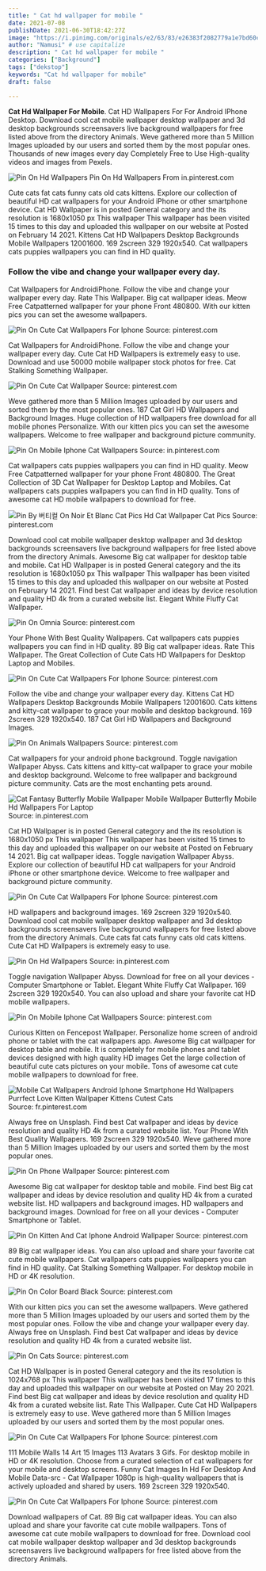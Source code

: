 ```yaml
---
title: " Cat hd wallpaper for mobile "
date: 2021-07-08
publishDate: 2021-06-30T18:42:27Z
image: "https://i.pinimg.com/originals/e2/63/83/e26383f2082779a1e7bd60cc4bfd1b67.jpg"
author: "Namusi" # use capitalize
description: " Cat hd wallpaper for mobile "
categories: ["Background"]
tags: ["dekstop"]
keywords: "Cat hd wallpaper for mobile"
draft: false

---
```



**Cat Hd Wallpaper For Mobile**. Cat HD Wallpapers For For Android IPhone Desktop. Download cool cat mobile wallpaper desktop wallpaper and 3d desktop backgrounds screensavers live background wallpapers for free listed above from the directory Animals. Weve gathered more than 5 Million Images uploaded by our users and sorted them by the most popular ones. Thousands of new images every day Completely Free to Use High-quality videos and images from Pexels.

![Pin On Hd Wallpapers](https://i.pinimg.com/originals/1d/2a/ba/1d2abacdf81853c58f8ee05a4400e7bd.jpg "Pin On Hd Wallpapers")
Pin On Hd Wallpapers From in.pinterest.com


Cute cats fat cats funny cats old cats kittens. Explore our collection of beautiful HD cat wallpapers for your Android iPhone or other smartphone device. Cat HD Wallpaper is in posted General category and the its resolution is 1680x1050 px This wallpaper This wallpaper has been visited 15 times to this day and uploaded this wallpaper on our website at Posted on February 14 2021. Kittens Cat HD Wallpapers Desktop Backgrounds Mobile Wallpapers 12001600. 169 2screen 329 1920x540. Cat wallpapers cats puppies wallpapers you can find in HD quality.

### Follow the vibe and change your wallpaper every day.

Cat Wallpapers for AndroidiPhone. Follow the vibe and change your wallpaper every day. Rate This Wallpaper. Big cat wallpaper ideas. Meow Free Catpatterned wallpaper for your phone Front 480800. With our kitten pics you can set the awesome wallpapers.


![Pin On Cute Cat Wallpapers For Iphone](https://i.pinimg.com/originals/69/8c/e3/698ce333141857094c46bc7255b5860d.jpg "Pin On Cute Cat Wallpapers For Iphone")
Source: pinterest.com

Cat Wallpapers for AndroidiPhone. Follow the vibe and change your wallpaper every day. Cute Cat HD Wallpapers is extremely easy to use. Download and use 50000 mobile wallpaper stock photos for free. Cat Stalking Something Wallpaper.

![Pin On Cute Cat Wallpaper](https://i.pinimg.com/originals/83/87/1a/83871a790edd4b25334cf8ebfd343149.png "Pin On Cute Cat Wallpaper")
Source: pinterest.com

Weve gathered more than 5 Million Images uploaded by our users and sorted them by the most popular ones. 187 Cat Girl HD Wallpapers and Background Images. Huge collection of HD wallpapers free download for all mobile phones Personalize. With our kitten pics you can set the awesome wallpapers. Welcome to free wallpaper and background picture community.

![Pin On Mobile Iphone Cat Wallpapers](https://i.pinimg.com/originals/16/49/41/164941a2f56689e465842e0df2d81b1f.png "Pin On Mobile Iphone Cat Wallpapers")
Source: in.pinterest.com

Cat wallpapers cats puppies wallpapers you can find in HD quality. Meow Free Catpatterned wallpaper for your phone Front 480800. The Great Collection of 3D Cat Wallpaper for Desktop Laptop and Mobiles. Cat wallpapers cats puppies wallpapers you can find in HD quality. Tons of awesome cat HD mobile wallpapers to download for free.

![Pin By 버티컬 On Noir Et Blanc Cat Pics Hd Cat Wallpaper Cat Pics](https://i.pinimg.com/originals/9c/c2/44/9cc244f56023cf4adbb6ea2ba4a672fa.jpg "Pin By 버티컬 On Noir Et Blanc Cat Pics Hd Cat Wallpaper Cat Pics")
Source: pinterest.com

Download cool cat mobile wallpaper desktop wallpaper and 3d desktop backgrounds screensavers live background wallpapers for free listed above from the directory Animals. Awesome Big cat wallpaper for desktop table and mobile. Cat HD Wallpaper is in posted General category and the its resolution is 1680x1050 px This wallpaper This wallpaper has been visited 15 times to this day and uploaded this wallpaper on our website at Posted on February 14 2021. Find best Cat wallpaper and ideas by device resolution and quality HD 4k from a curated website list. Elegant White Fluffy Cat Wallpaper.

![Pin On Omnia](https://i.pinimg.com/originals/fc/ce/24/fcce244826670ef94c72f6f8111c4486.jpg "Pin On Omnia")
Source: pinterest.com

Your Phone With Best Quality Wallpapers. Cat wallpapers cats puppies wallpapers you can find in HD quality. 89 Big cat wallpaper ideas. Rate This Wallpaper. The Great Collection of Cute Cats HD Wallpapers for Desktop Laptop and Mobiles.

![Pin On Cute Cat Wallpapers For Iphone](https://i.pinimg.com/736x/4b/f9/16/4bf9160bf6a63f22518bde065f0dd426.jpg "Pin On Cute Cat Wallpapers For Iphone")
Source: pinterest.com

Follow the vibe and change your wallpaper every day. Kittens Cat HD Wallpapers Desktop Backgrounds Mobile Wallpapers 12001600. Cats kittens and kitty-cat wallpaper to grace your mobile and desktop background. 169 2screen 329 1920x540. 187 Cat Girl HD Wallpapers and Background Images.

![Pin On Animals Wallpapers](https://i.pinimg.com/736x/3f/6c/97/3f6c9738c5be03da5ff22dca51569349.jpg "Pin On Animals Wallpapers")
Source: pinterest.com

Cat wallpapers for your android phone background. Toggle navigation Wallpaper Abyss. Cats kittens and kitty-cat wallpaper to grace your mobile and desktop background. Welcome to free wallpaper and background picture community. Cats are the most enchanting pets around.

![Cat Fantasy Butterfly Mobile Wallpaper Mobile Wallpaper Butterfly Mobile Hd Wallpapers For Laptop](https://i.pinimg.com/originals/08/a2/f0/08a2f0101c5e7a3d11b03c7b5e78c353.jpg "Cat Fantasy Butterfly Mobile Wallpaper Mobile Wallpaper Butterfly Mobile Hd Wallpapers For Laptop")
Source: in.pinterest.com

Cat HD Wallpaper is in posted General category and the its resolution is 1680x1050 px This wallpaper This wallpaper has been visited 15 times to this day and uploaded this wallpaper on our website at Posted on February 14 2021. Big cat wallpaper ideas. Toggle navigation Wallpaper Abyss. Explore our collection of beautiful HD cat wallpapers for your Android iPhone or other smartphone device. Welcome to free wallpaper and background picture community.

![Pin On Cute Cat Wallpapers For Iphone](https://i.pinimg.com/originals/0b/00/d8/0b00d83e2b4365b96b9806b36be60332.jpg "Pin On Cute Cat Wallpapers For Iphone")
Source: pinterest.com

HD wallpapers and background images. 169 2screen 329 1920x540. Download cool cat mobile wallpaper desktop wallpaper and 3d desktop backgrounds screensavers live background wallpapers for free listed above from the directory Animals. Cute cats fat cats funny cats old cats kittens. Cute Cat HD Wallpapers is extremely easy to use.

![Pin On Hd Wallpapers](https://i.pinimg.com/originals/1d/2a/ba/1d2abacdf81853c58f8ee05a4400e7bd.jpg "Pin On Hd Wallpapers")
Source: in.pinterest.com

Toggle navigation Wallpaper Abyss. Download for free on all your devices - Computer Smartphone or Tablet. Elegant White Fluffy Cat Wallpaper. 169 2screen 329 1920x540. You can also upload and share your favorite cat HD mobile wallpapers.

![Pin On Mobile Iphone Cat Wallpapers](https://i.pinimg.com/originals/30/19/84/301984d62d3e8013095e722eb6bffc0d.png "Pin On Mobile Iphone Cat Wallpapers")
Source: pinterest.com

Curious Kitten on Fencepost Wallpaper. Personalize home screen of android phone or tablet with the cat wallpapers app. Awesome Big cat wallpaper for desktop table and mobile. It is completely for mobile phones and tablet devices designed with high quality HD images Get the large collection of beautiful cute cats pictures on your mobile. Tons of awesome cat cute mobile wallpapers to download for free.

![Mobile Cat Wallpapers Android Iphone Smartphone Hd Wallpapers Purrfect Love Kitten Wallpaper Kittens Cutest Cats](https://i.pinimg.com/originals/b6/ac/2e/b6ac2e45ec7a32673243b34c3bb931d0.jpg "Mobile Cat Wallpapers Android Iphone Smartphone Hd Wallpapers Purrfect Love Kitten Wallpaper Kittens Cutest Cats")
Source: fr.pinterest.com

Always free on Unsplash. Find best Cat wallpaper and ideas by device resolution and quality HD 4k from a curated website list. Your Phone With Best Quality Wallpapers. 169 2screen 329 1920x540. Weve gathered more than 5 Million Images uploaded by our users and sorted them by the most popular ones.

![Pin On Phone Wallpaper](https://i.pinimg.com/originals/5a/b3/97/5ab397248b35016cab3917fa751a990c.png "Pin On Phone Wallpaper")
Source: pinterest.com

Awesome Big cat wallpaper for desktop table and mobile. Find best Big cat wallpaper and ideas by device resolution and quality HD 4k from a curated website list. HD wallpapers and background images. HD wallpapers and background images. Download for free on all your devices - Computer Smartphone or Tablet.

![Pin On Kitten And Cat Iphone Android Wallpaper](https://i.pinimg.com/originals/2b/50/1c/2b501cc4f2374f1dfb6942dd87030581.jpg "Pin On Kitten And Cat Iphone Android Wallpaper")
Source: pinterest.com

89 Big cat wallpaper ideas. You can also upload and share your favorite cat cute mobile wallpapers. Cat wallpapers cats puppies wallpapers you can find in HD quality. Cat Stalking Something Wallpaper. For desktop mobile in HD or 4K resolution.

![Pin On Color Board Black](https://i.pinimg.com/originals/4d/6b/a8/4d6ba86592432cae03e01fea541f7004.jpg "Pin On Color Board Black")
Source: pinterest.com

With our kitten pics you can set the awesome wallpapers. Weve gathered more than 5 Million Images uploaded by our users and sorted them by the most popular ones. Follow the vibe and change your wallpaper every day. Always free on Unsplash. Find best Cat wallpaper and ideas by device resolution and quality HD 4k from a curated website list.

![Pin On Cats](https://i.pinimg.com/originals/07/9c/7c/079c7ca3f16f3e587ef3cb55ddd92b1c.jpg "Pin On Cats")
Source: pinterest.com

Cat HD Wallpaper is in posted General category and the its resolution is 1024x768 px This wallpaper This wallpaper has been visited 17 times to this day and uploaded this wallpaper on our website at Posted on May 20 2021. Find best Big cat wallpaper and ideas by device resolution and quality HD 4k from a curated website list. Rate This Wallpaper. Cute Cat HD Wallpapers is extremely easy to use. Weve gathered more than 5 Million Images uploaded by our users and sorted them by the most popular ones.

![Pin On Cute Cat Wallpapers For Iphone](https://i.pinimg.com/originals/32/4b/dd/324bdd0c0392e70c0c6bb57d496e9fea.jpg "Pin On Cute Cat Wallpapers For Iphone")
Source: pinterest.com

111 Mobile Walls 14 Art 15 Images 113 Avatars 3 Gifs. For desktop mobile in HD or 4K resolution. Choose from a curated selection of cat wallpapers for your mobile and desktop screens. Funny Cat Images In Hd For Desktop And Mobile Data-src - Cat Wallpaper 1080p is high-quality wallpapers that is actively uploaded and shared by users. 169 2screen 329 1920x540.

![Pin On Cute Cat Wallpapers For Iphone](https://i.pinimg.com/originals/e2/63/83/e26383f2082779a1e7bd60cc4bfd1b67.jpg "Pin On Cute Cat Wallpapers For Iphone")
Source: pinterest.com

Download wallpapers of Cat. 89 Big cat wallpaper ideas. You can also upload and share your favorite cat cute mobile wallpapers. Tons of awesome cat cute mobile wallpapers to download for free. Download cool cat mobile wallpaper desktop wallpaper and 3d desktop backgrounds screensavers live background wallpapers for free listed above from the directory Animals.


